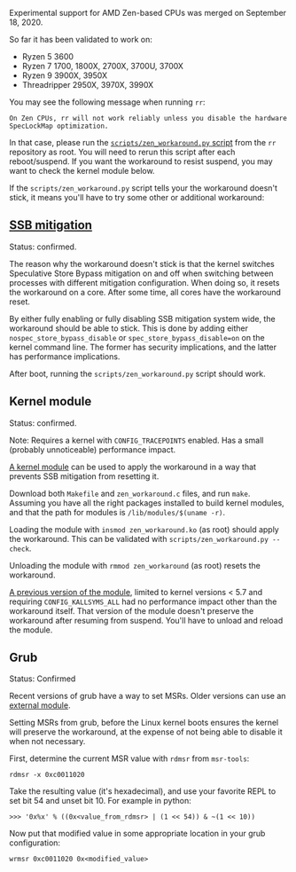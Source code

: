Experimental support for AMD Zen-based CPUs was merged on September 18, 2020.

So far it has been validated to work on:
- Ryzen 5 3600
- Ryzen 7 1700, 1800X, 2700X, 3700U, 3700X
- Ryzen 9 3900X, 3950X
- Threadripper 2950X, 3970X, 3990X

You may see the following message when running `rr`:
```
On Zen CPUs, rr will not work reliably unless you disable the hardware SpecLockMap optimization.
```

In that case, please run the [`scripts/zen_workaround.py` script](https://github.com/mozilla/rr/blob/master/scripts/zen_workaround.py) from the `rr` repository as root. You will need to rerun this script after each reboot/suspend. If you want the workaround to resist suspend, you may want to check the kernel module below.

If the `scripts/zen_workaround.py` script tells your the workaround doesn't stick, it means you'll have to try some other or additional workaround:

## [SSB mitigation](https://en.wikipedia.org/wiki/Speculative_Store_Bypass)

Status: confirmed.

The reason why the workaround doesn't stick is that the kernel switches Speculative Store Bypass mitigation on and off when switching between processes with different mitigation configuration. When doing so, it resets the workaround on a core. After some time, all cores have the workaround reset.

By either fully enabling or fully disabling SSB mitigation system wide, the workaround should be able to stick. This is done by adding either `nospec_store_bypass_disable` or `spec_store_bypass_disable=on` on the kernel command line. The former has security implications, and the latter has performance implications.

After boot, running the `scripts/zen_workaround.py` script should work.

## Kernel module

Status: confirmed.

Note: Requires a kernel with `CONFIG_TRACEPOINTS` enabled. Has a small (probably unnoticeable) performance impact.

[A kernel module](https://gist.github.com/glandium/01d54cefdb70561b5f6675e08f2990f2) can be used to apply the workaround in a way that prevents SSB mitigation from resetting it.

Download both `Makefile` and `zen_workaround.c` files, and run `make`. Assuming you have all the right packages installed to build kernel modules, and that the path for modules is `/lib/modules/$(uname -r)`.

Loading the module with `insmod zen_workaround.ko` (as root) should apply the workaround. This can be validated with `scripts/zen_workaround.py --check`.

Unloading the module with `rmmod zen_workaround` (as root) resets the workaround.

[A previous version of the module](https://gist.github.com/glandium/01d54cefdb70561b5f6675e08f2990f2/6147e24ad62ba3b3023eabb6aedfd0bd592839da), limited to kernel versions < 5.7 and requiring `CONFIG_KALLSYMS_ALL` had no performance impact other than the workaround itself. That version of the module doesn't preserve the workaround after resuming from suspend. You'll have to unload and reload the module.

## Grub

Status: Confirmed

Recent versions of grub have a way to set MSRs. Older versions can use an [external module](https://github.com/jesusdf/grub-msr).

Setting MSRs from grub, before the Linux kernel boots ensures the kernel will preserve the workaround, at the expense of not being able to disable it when not necessary.

First, determine the current MSR value with `rdmsr` from `msr-tools`:
```
rdmsr -x 0xc0011020
```

Take the resulting value (it's hexadecimal), and use your favorite REPL to set bit 54 and unset bit 10. For example in python:
```
>>> '0x%x' % ((0x<value_from_rdmsr> | (1 << 54)) & ~(1 << 10))
```

Now put that modified value in some appropriate location in your grub configuration:
```
wrmsr 0xc0011020 0x<modified_value>
```